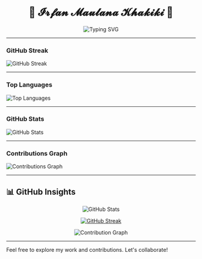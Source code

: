 
<h1 align="center">
  🌸 𝓘𝓻𝓯𝓪𝓷 𝓜𝓪𝓾𝓵𝓪𝓷𝓪 𝓚𝓱𝓪𝓴𝓲𝓴𝓲 🌸
</h1>

<p align="center">
  <img src="https://readme-typing-svg.herokuapp.com?font=Fira+Code&duration=3000&pause=1000&color=F7971E&center=true&vCenter=true&width=435&lines=Hi+There!+👋;Welcome+to+my+GitHub+Repository!;Enjoy+exploring+my+code+😊" alt="Typing SVG" />
</p>

---

### GitHub Streak
![GitHub Streak](https://github-readme-streak-stats.herokuapp.com/?user=irfanmkh)

---

### Top Languages
![Top Languages](https://github-readme-stats.vercel.app/api/top-langs?username=irfanmkh&show_icons=true&locale=en&layout=compact)

---

### GitHub Stats
![GitHub Stats](https://github-readme-stats.vercel.app/api?username=irfanmkh&show_icons=true&hide_title=true&count_private=true&hide=prs&theme=radical)

---

### Contributions Graph
![Contributions Graph](https://github.com/irfanmkh/irfanmkh/blob/main/output/github-contribution-grid-snake.svg)


---
## 📊 GitHub Insights

<p align="center">
  <img src="https://github-readme-stats.vercel.app/api?username=irfanmkh&show_icons=true&theme=dracula" alt="GitHub Stats" />
</p>

<p align="center">
 <a href="https://git.io/streak-stats"><img src="http://github-readme-streak-stats.herokuapp.com?user=irfanmkh&theme=synthwave&hide_border=true" alt="GitHub Streak" /></a>
</p>

<p align="center">
  <img src="https://github-readme-activity-graph.vercel.app/graph?username=irfanmkh&theme=react-dark" alt="Contribution Graph" />
</p>


---

Feel free to explore my work and contributions. Let's collaborate!
